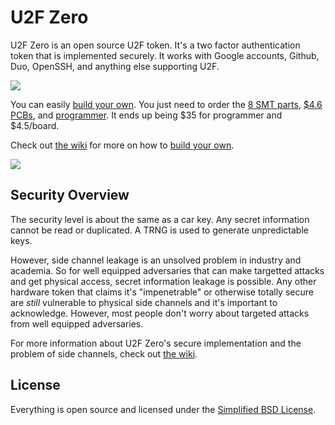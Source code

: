 

U2F Zero
========

U2F Zero is an open source U2F token.  It's a two factor authentication token that is implemented securely.  It works with Google accounts, Github, Duo, OpenSSH, and anything else supporting U2F.

![](http://i.imgur.com/lL3VLz1.jpg)


You can easily [build your own](https://github.com/conorpp/u2f-zero/wiki/Building-a-U2F-Token).  You just need to order the 
[8 SMT parts](https://github.com/conorpp/u2f-zero/wiki/Parts-List#smt-parts), [$4.6 PCBs](https://oshpark.com/shared_projects/Rq9evtm7), and [programmer](http://www.digikey.com/product-detail/en/silicon-labs/DEBUGADPTR1-USB/336-1182-ND/807653).
It ends up being $35 for programmer and $4.5/board.  

Check out [the wiki](https://github.com/conorpp/u2f-zero/wiki) for more on how to [build your own](https://github.com/conorpp/u2f-zero/wiki/Building-a-U2F-Token).

![](http://i.imgur.com/s8VcUNT.jpg)

Security Overview
-----------------

The security level is about the same as a car key.  Any secret information cannot be read or duplicated.  A TRNG is used to generate unpredictable keys.  

However, side channel leakage is an unsolved problem in industry and academia.  So for well equipped adversaries that can make targetted attacks and get physical access, secret information leakage is possible.  Any other hardware token that claims it's "impenetrable" or otherwise totally secure are *still* vulnerable to physical side channels and it's important to acknowledge.  However, most people don't worry about targeted attacks from well equipped adversaries.

For more information about U2F Zero's secure implementation and the problem of side channels, check out [the wiki](https://github.com/conorpp/u2f-zero/wiki/Security-Overview).


License
-------

Everything is open source and licensed under the [Simplified BSD License](https://github.com/conorpp/u2f-zero/blob/master/LICENSE.txt).
